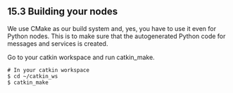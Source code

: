 ## 15.3 Building your nodes
We use CMake as our build system and, yes, you have to use it even for Python nodes. This is to make sure that the autogenerated Python code for messages and services is created.

Go to your catkin workspace and run catkin_make.
```
# In your catkin workspace
$ cd ~/catkin_ws
$ catkin_make
```








